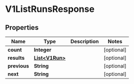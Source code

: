 

# V1ListRunsResponse


## Properties

Name | Type | Description | Notes
------------ | ------------- | ------------- | -------------
**count** | **Integer** |  |  [optional]
**results** | [**List&lt;V1Run&gt;**](V1Run.md) |  |  [optional]
**previous** | **String** |  |  [optional]
**next** | **String** |  |  [optional]




